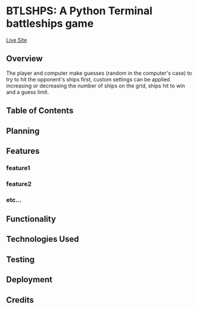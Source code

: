 # BTLSHPS: A Python Terminal battleships game

[Live Site](https://btlshps.herokuapp.com/)

## Overview

The player and computer make guesses (random in the computer's case) to try to hit the opponent's ships first, custom settings can be applied increasing or decreasing the number of ships on the grid, ships hit to win and a guess limit.

## Table of Contents

## Planning

## Features

### feature1
### feature2
### etc...

## Functionality

## Technologies Used

## Testing

## Deployment

## Credits